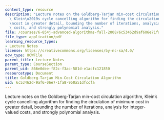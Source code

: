 ```yaml
---
content_type: resource
description: "Lecture notes on the Goldberg-Tarjan min-cost circulation algorithm,\
  \ Klein\u2019s cycle cancelling algorithm for finding the circulation of minimum\r\
  \ncost in greater detail, bounding the number of iterations, analysis for integer-valued\
  \ costs, and strongly polynomial analysis."
file: /courses/6-854j-advanced-algorithms-fall-2008/6c53462d9af606e71fa8950a51dfccfa_lec4.pdf
file_type: application/pdf
learning_resource_types:
- Lecture Notes
license: https://creativecommons.org/licenses/by-nc-sa/4.0/
ocw_type: OCWFile
parent_title: Lecture Notes
parent_type: CourseSection
parent_uid: 866e0dee-f82c-f3ac-581d-e1acfc121850
resourcetype: Document
title: Goldberg-Tarjan Min-Cost Circulation Algorithm
uid: 6c53462d-9af6-06e7-1fa8-950a51dfccfa
---
```

Lecture notes on the Goldberg-Tarjan min-cost circulation algorithm, Klein’s cycle cancelling algorithm for finding the circulation of minimum
cost in greater detail, bounding the number of iterations, analysis for integer-valued costs, and strongly polynomial analysis.